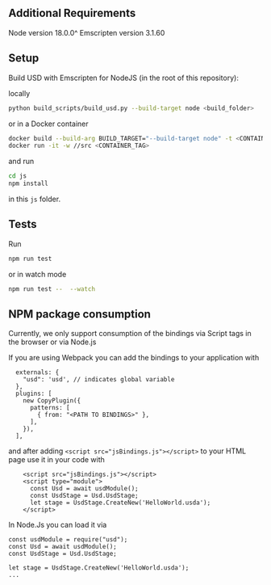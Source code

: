 Additional Requirements
-----------------------

Node version 18.0.0^
Emscripten version 3.1.60

Setup
-----

Build USD with Emscripten for NodeJS (in the root of this repository):

locally
```sh
python build_scripts/build_usd.py --build-target node <build_folder>
```
or in a Docker container
```sh
docker build --build-arg BUILD_TARGET="--build-target node" -t <CONTAINER_TAG> .
docker run -it -w //src <CONTAINER_TAG>
```

and run

```sh
cd js
npm install
```

in this `js` folder.

Tests
------

Run

```sh
npm run test
```

or in watch mode

```sh
npm run test --  --watch
```

NPM package consumption
------------------------

Currently, we only support consumption of the bindings via Script tags in the browser or via Node.js

If you are using Webpack you can add the bindings to your application with

```
  externals: {
    "usd": 'usd', // indicates global variable
  },
  plugins: [
    new CopyPlugin({
      patterns: [
        { from: "<PATH TO BINDINGS>" },
      ],
    }),
  ],
```

and after adding `<script src="jsBindings.js"></script>` to your HTML page use it in your code with

```
    <script src="jsBindings.js"></script>
    <script type="module">
      const Usd = await usdModule();
      const UsdStage = Usd.UsdStage;
      let stage = UsdStage.CreateNew('HelloWorld.usda');
    </script>
```

In Node.Js you can load it via 
```
const usdModule = require("usd");
const Usd = await usdModule();
const UsdStage = Usd.UsdStage;

let stage = UsdStage.CreateNew('HelloWorld.usda');
...
```
